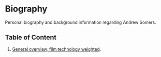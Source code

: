 # Biography
Personal biography and background information regarding Andrew Somers.

## Table of Content

1. [General overview, film technology weighted](https://github.com/Myndex/Biography/blob/main/GeneralBioFilm.md#andrew-somers-biography).
